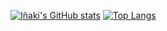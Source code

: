 [![Iñaki's GitHub stats](https://github-readme-stats.vercel.app/api?username=iclaramuntCELSOSPV)](https://github.com/anuraghazra/github-readme-stats)
[![Top Langs](https://github-readme-stats.vercel.app/api/top-langs/?username=iclaramuntCELSOSPV&layout=compact&hide=html)](https://github.com/anuraghazra/github-readme-stats)
